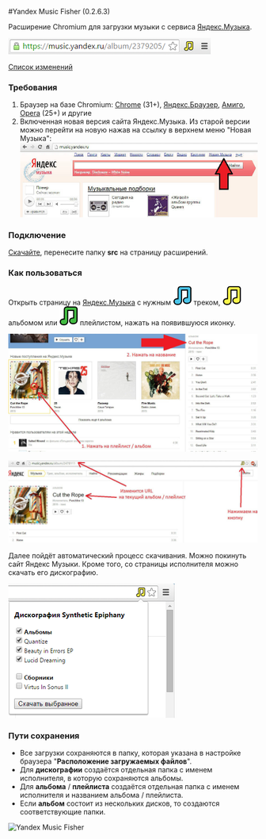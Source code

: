 #Yandex Music Fisher (0.2.6.3)

Расширение Chromium для загрузки музыки с сервиса [Яндекс.Музыка](http://music.yandex.ru/).

![Yandex Music Fisher](/publish/screen.png)

[Список изменений](/changes.md)

### Требования
1. Браузер на базе Chromium: [Chrome](http://www.google.com/chrome) (31+), [Яндекс.Браузер](http://browser.yandex.ru),
[Амиго](http://amigo.mail.ru), [Opera](http://www.opera.com/) (25+) и другие
2. Включенная новая версия сайта Яндекс.Музыка. Из старой версии можно перейти на новую нажав на ссылку в верхнем меню "Новая Музыка":
![Смена версии Яндекс.Музыка](/publish/change_version.jpg)

### Подключение

[Скачайте](https://github.com/egoroof/yandex-music-fisher/archive/master.zip), 
перенесите папку __src__ на страницу расширений.

### Как пользоваться

Открыть страницу на [Яндекс.Музыка](http://music.yandex.ru/) с нужным ![blue](/src/img/blue.png) треком,
![yellow](/src/img/yellow.png) альбомом или ![green](/src/img/green.png) плейлистом, нажать на появившуюся иконку.

![Первый шаг](/publish/1.jpg)

![Второй шаг](/publish/2.jpg)

Далее пойдёт автоматический процесс скачивания. Можно покинуть сайт Яндекс Музыки.
Кроме того, со страницы исполнителя можно скачать его дискографию.

![Yandex Music Fisher](/publish/discography.png)

### Пути сохранения

- Все загрузки сохраняются в папку, которая указана в настройке браузера "__Расположение загружаемых файлов__".
- Для __дискографии__ создаётся отдельная папка с именем исполнителя, в которую сохраняются альбомы.
- Для __альбома__ / __плейлиста__ создаётся отдельная папка с именем исполнителя и названием альбома / плейлиста.
- Если __альбом__ состоит из нескольких дисков, то создаются соответствующие папки.

![Yandex Music Fisher](/publish/notifications.png)
